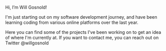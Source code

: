 Hi, I’m Will Gosnold!

I'm just starting out on my software development journey, and have been learning coding from various online platforms over the last year.

Here you can find some of the projects I've been working on to get an idea of where I'm currently at.
If you want to contact me, you can reach out on Twitter @willgosnold

<!---
willgosnold/willgosnold is a ✨ special ✨ repository because its `README.md` (this file) appears on your GitHub profile.
You can click the Preview link to take a look at your changes.
--->
